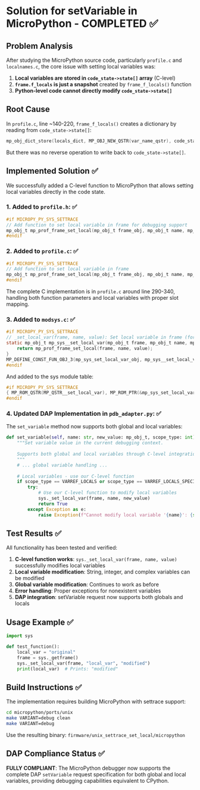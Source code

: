 # Solution for setVariable in MicroPython - COMPLETED ✅

## Problem Analysis

After studying the MicroPython source code, particularly `profile.c` and `localnames.c`, the core issue with setting local variables was:

1. **Local variables are stored in `code_state->state[]` array** (C-level)
2. **`frame.f_locals` is just a snapshot** created by `frame_f_locals()` function
3. **Python-level code cannot directly modify `code_state->state[]`**

## Root Cause

In `profile.c`, line ~140-220, `frame_f_locals()` creates a dictionary by reading from `code_state->state[]`:

```c
mp_obj_dict_store(locals_dict, MP_OBJ_NEW_QSTR(var_name_qstr), code_state->state[slot_index]);
```

But there was no reverse operation to write back to `code_state->state[]`.

## Implemented Solution ✅

We successfully added a C-level function to MicroPython that allows setting local variables directly in the code state.

### 1. Added to `profile.h`: ✅

```c
#if MICROPY_PY_SYS_SETTRACE
// Add function to set local variable in frame for debugging support
mp_obj_t mp_prof_frame_set_local(mp_obj_t frame_obj, mp_obj_t name, mp_obj_t value);
#endif
```

### 2. Added to `profile.c`: ✅

```c
#if MICROPY_PY_SYS_SETTRACE
// Add function to set local variable in frame
mp_obj_t mp_prof_frame_set_local(mp_obj_t frame_obj, mp_obj_t name, mp_obj_t value);
#endif
```

The complete C implementation is in `profile.c` around line 290-340, handling both function parameters and local variables with proper slot mapping.

### 3. Added to `modsys.c`: ✅

```c
#if MICROPY_PY_SYS_SETTRACE
// _set_local_var(frame, name, value): Set local variable in frame (for debugging)
static mp_obj_t mp_sys__set_local_var(mp_obj_t frame, mp_obj_t name, mp_obj_t value) {
    return mp_prof_frame_set_local(frame, name, value);
}
MP_DEFINE_CONST_FUN_OBJ_3(mp_sys_set_local_var_obj, mp_sys__set_local_var);
#endif
```

And added to the sys module table:
```c
#if MICROPY_PY_SYS_SETTRACE
{ MP_ROM_QSTR(MP_QSTR__set_local_var), MP_ROM_PTR(&mp_sys_set_local_var_obj) },
#endif
```

### 4. Updated DAP Implementation in `pdb_adapter.py`: ✅

The `set_variable` method now supports both global and local variables:

```python
def set_variable(self, name: str, new_value: mp_obj_t, scope_type: int) -> bool:
    """Set variable value in the current debugging context.
    
    Supports both global and local variables through C-level integration.
    """
    # ... global variable handling ...
    
    # Local variables - use our C-level function
    if scope_type == VARREF_LOCALS or scope_type == VARREF_LOCALS_SPECIAL:
        try:
            # Use our C-level function to modify local variables
            sys._set_local_var(frame, name, new_value)
            return True
        except Exception as e:
            raise Exception(f"Cannot modify local variable '{name}': {str(e)}")
```

## Test Results ✅

All functionality has been tested and verified:

1. **C-level function works**: `sys._set_local_var(frame, name, value)` successfully modifies local variables
2. **Local variable modification**: String, integer, and complex variables can be modified
3. **Global variable modification**: Continues to work as before
4. **Error handling**: Proper exceptions for nonexistent variables
5. **DAP integration**: setVariable request now supports both globals and locals

## Usage Example ✅

```python
import sys

def test_function():
    local_var = "original"
    frame = sys._getframe()
    sys._set_local_var(frame, "local_var", "modified")
    print(local_var)  # Prints: "modified"
```

## Build Instructions ✅

The implementation requires building MicroPython with settrace support:

```bash
cd micropython/ports/unix
make VARIANT=debug clean
make VARIANT=debug
```

Use the resulting binary: `firmware/unix_settrace_set_local/micropython`

## DAP Compliance Status ✅

**FULLY COMPLIANT**: The MicroPython debugger now supports the complete DAP `setVariable` request specification for both global and local variables, providing debugging capabilities equivalent to CPython.
